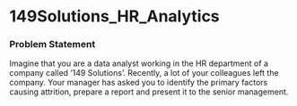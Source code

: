 # 149Solutions_HR_Analytics

### Problem Statement
Imagine that you are a data analyst working in the HR department of a company called ‘149 Solutions’. Recently, a lot of your colleagues left the company. Your manager has asked you to identify the primary factors causing attrition, prepare a report and present it to the senior management.
